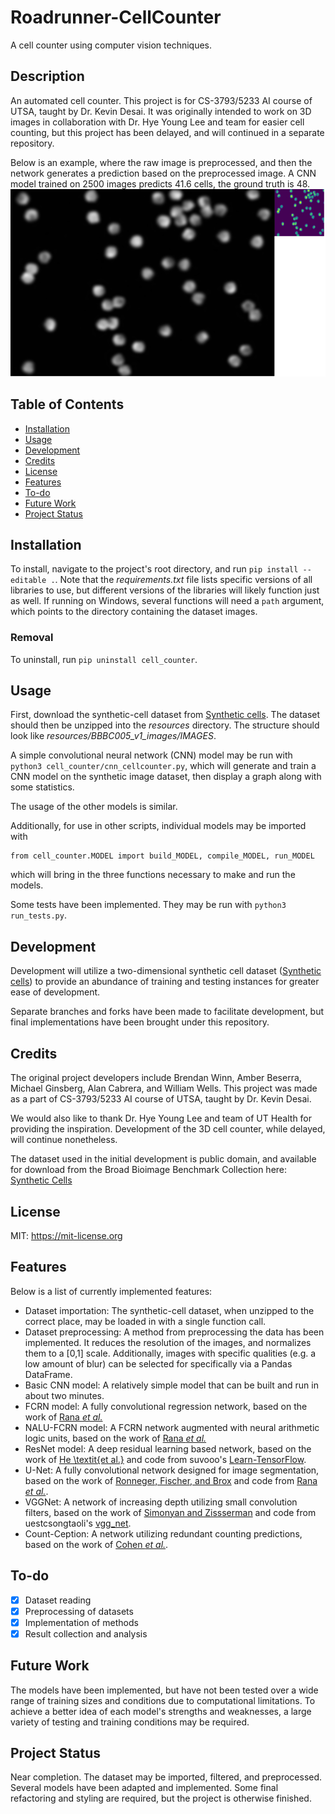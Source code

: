 # Roadrunner-CellCounter 
A cell counter using computer vision techniques. 

## Description

An automated cell counter. This project is for CS-3793/5233 AI
course of UTSA, taught by Dr. Kevin Desai. It was originally intended to work
on 3D images in collaboration with Dr. Hye Young Lee and team for easier cell
counting, but this project has been delayed, and will continued in a separate
repository.

Below is an example, where the raw image is preprocessed, and then the network
generates a prediction based on the preprocessed image. A CNN model trained on
2500 images predicts 41.6 cells, the ground truth is 48.
<img src="resources/preproc.png" width = "600" height = "300">

## Table of Contents

- [Installation](#installation)
- [Usage](#usage)
- [Development](#development)
- [Credits](#credits)
- [License](#license)
- [Features](#features)
- [To-do](#to-do)
- [Future Work](#future-work)
- [Project Status](#project-status)

## Installation

To install, navigate to the project's root directory, and run `pip install
--editable .`. Note that the *requirements.txt* file lists specific versions of
all libraries to use, but different versions of the libraries will likely
function just as well. If running on Windows, several functions will need a
`path` argument, which points to the directory containing the dataset images.

### Removal

To uninstall, run `pip uninstall cell_counter`.

## Usage

First, download the synthetic-cell dataset from [Synthetic
cells](https://bbbc.broadinstitute.org/BBBC005/). The dataset should then be
unzipped into the *resources* directory. The structure should look like
*resources/BBBC005_v1_images/IMAGES*.

A simple convolutional neural network (CNN) model may be run with `python3
cell_counter/cnn_cellcounter.py`, which will generate and train a CNN model on
the synthetic image dataset, then display a graph along with some statistics.

The usage of the other models is similar.

Additionally, for use in other scripts, individual models may be imported with 
```
from cell_counter.MODEL import build_MODEL, compile_MODEL, run_MODEL
```
which will bring in the three functions necessary to make and run the models.

Some tests have been implemented. They may be run with `python3
run_tests.py`.

## Development

Development will utilize a two-dimensional synthetic cell dataset
([Synthetic cells](https://bbbc.broadinstitute.org/BBBC005/)) to provide an
abundance of training and testing instances for greater ease of development.

Separate branches and forks have been made to facilitate development, but final
implementations have been brought under this repository.

## Credits

The original project developers include Brendan Winn, Amber Beserra, Michael
Ginsberg, Alan Cabrera, and William Wells. This project was made as a part of
CS-3793/5233 AI course of UTSA, taught by Dr. Kevin Desai. 

We would also like to thank Dr. Hye Young Lee and team of UT Health for
providing the inspiration. Development of the 3D cell counter, while delayed,
will continue nonetheless.

The dataset used in the initial development is public domain, and available for download from the
Broad Bioimage Benchmark Collection here: [Synthetic
Cells](https://bbbc.broadinstitute.org/BBBC005/) 

## License

MIT: <https://mit-license.org>

## Features

Below is a list of currently implemented features:

- Dataset importation: The synthetic-cell dataset, when unzipped to the correct
  place, may be loaded in with a single function call.
- Dataset preprocessing: A method from preprocessing the data has been
  implemented. It reduces the resolution of the images, and normalizes them to
  a [0,1] scale. Additionally, images with specific qualities (e.g. a low
  amount of blur) can be selected for specifically via a Pandas DataFrame.
- Basic CNN model: A relatively simple model that can be built and run in about
  two minutes.
- FCRN model: A fully convolutional regression network, based on the work of
  [Rana *et al.*](https://github.com/ashishrana160796/nalu-cell-counting/blob/master/research-paper-tex/dual-page-latex-work/dual-page-latex-paper.pdf)
- NALU-FCRN model: A FCRN network augmented with neural arithmetic logic units, based on the work of
  [Rana *et al.*](https://github.com/ashishrana160796/nalu-cell-counting/blob/master/research-paper-tex/dual-page-latex-work/dual-page-latex-paper.pdf)
- ResNet model: A deep residual learning based network, based on the work of
  [He \textit{et al.}](https://arxiv.org/pdf/1512.03385.pdf) and code from
  suvooo's
  [Learn-TensorFlow](https://github.com/suvoooo/Learn-TensorFlow/blob/master/resnet/Implement_Resnet_TensorFlow.ipynb).
- U-Net: A fully convolutional network designed for image segmentation, based
  on the work of [Ronneger, Fischer, and
  Brox](https://arxiv.org/pdf/1505.04597.pdf) and code from [Rana *et
  al.*](https://github.com/ashishrana160796/nalu-cell-counting/).
- VGGNet: A network of increasing depth utilizing small convolution filters,
  based on the work of [Simonyan and
  Zissserman](https://arxiv.org/pdf/1409.1556v6.pdf) and code from
  uestcsongtaoli's [vgg\_net](https://github.com/uestcsongtaoli/vgg_net).
- Count-Ception: A network utilizing redundant counting predictions, based on
  the work of [Cohen *et al.*](https://github.com/ieee8023/countception).

## To-do

- [X] Dataset reading
- [X] Preprocessing of datasets
- [X] Implementation of methods
- [X] Result collection and analysis

## Future Work

The models have been implemented, but have not been tested over a wide range of
training sizes and conditions due to computational limitations. To achieve a
better idea of each model's strengths and weaknesses, a large variety of
testing and training conditions may be required.


## Project Status

Near completion. The dataset may be imported, filtered, and preprocessed.
Several models have been adapted and implemented. Some final refactoring and
styling are required, but the project is otherwise finished.
